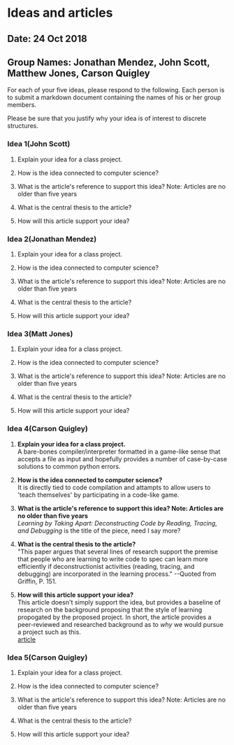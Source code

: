 # Ideas and articles


## Date: 24 Oct 2018
## Group Names: Jonathan Mendez, John Scott, Matthew Jones, Carson Quigley




For each of your five ideas, please respond to the following. Each person is to submit a markdown document containing the names of his or her group members.

Please be sure that you justify why your idea is of interest to discrete structures.



### Idea 1(John Scott)

1) Explain your idea for a class project.

2) How is the idea connected to computer science?

3) What is the article's reference to support this idea? Note: Articles are no older than five years

4) What is the central thesis to the article?

5) How will this article support your idea?


### Idea 2(Jonathan Mendez)

1) Explain your idea for a class project.

2) How is the idea connected to computer science?

3) What is the article's reference to support this idea? Note: Articles are no older than five years

4) What is the central thesis to the article?

5) How will this article support your idea?


### Idea 3(Matt Jones)

1) Explain your idea for a class project.

2) How is the idea connected to computer science?

3) What is the article's reference to support this idea? Note: Articles are no older than five years

4) What is the central thesis to the article?

5) How will this article support your idea?

### Idea 4(Carson Quigley)

1. **Explain your idea for a class project.**  
A bare-bones compiler/interpreter formatted in a game-like sense that accepts a
file as input and hopefully provides a number of case-by-case solutions to common
python errors.

2. **How is the idea connected to computer science?**  
It is directly tied to code compilation and attampts to allow users to 'teach themselves'
by participating in a code-like game.

3. **What is the article's reference to support this idea? Note: Articles are no older than five years**  
_Learning by Taking Apart: Deconstructing Code by Reading, Tracing, and Debugging_
is the title of the piece, need I say more?

4. **What is the central thesis to the article?**  
"This paper argues that several lines of research support the premise that people
who are learning to write code to spec can learn more efficiently if deconstructionist
activities (reading, tracing, and debugging) are incorporated in the learning process."
--Quoted from Griffin, P. 151.

5. **How will this article support your idea?**  
This article doesn't simply support the idea, but provides a baseline of research
on the background proposing that the style of learning propogated by the proposed
project. In short, the article provides a peer-reviewed and researched background
as to _why_ we would pursue a project such as this.  
[article](http://delivery.acm.org/10.1145/2980000/2978231/p148-griffin.pdf?ip=141.195.69.30&id=2978231&acc=ACTIVE%20SERVICE&key=A792924B58C015C1%2E8BFE97D7B60D9F36%2E4D4702B0C3E38B35%2E4D4702B0C3E38B35&__acm__=1540952916_985f5fe5bd3d0a94806a242db35ab67a)

### Idea 5(Carson Quigley)

1) Explain your idea for a class project.

2) How is the idea connected to computer science?

3) What is the article's reference to support this idea? Note: Articles are no older than five years

4) What is the central thesis to the article?

5) How will this article support your idea?
